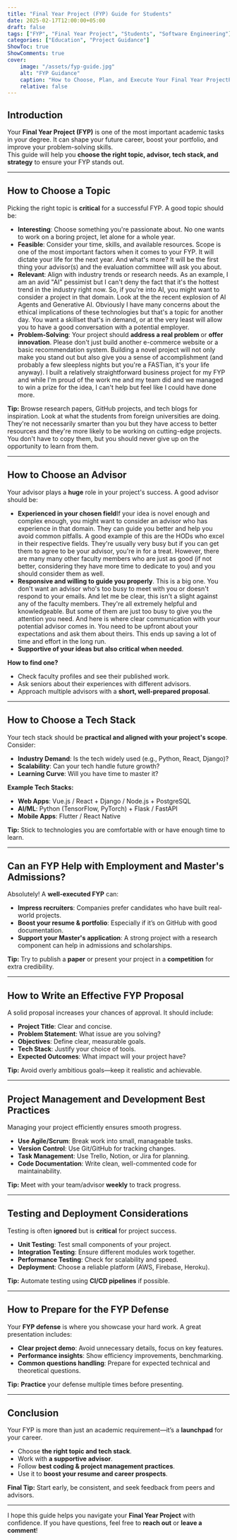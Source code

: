 ```yaml
---
title: "Final Year Project (FYP) Guide for Students"
date: 2025-02-17T12:00:00+05:00
draft: false
tags: ["FYP", "Final Year Project", "Students", "Software Engineering"]
categories: ["Education", "Project Guidance"]
ShowToc: true
ShowComments: true
cover:
    image: "/assets/fyp-guide.jpg"
    alt: "FYP Guidance"
    caption: "How to Choose, Plan, and Execute Your Final Year ProjectPhoto by Download a pic Donate a buck! ^: https://www.pexels.com/photo/silhouette-of-person-sitting-beside-body-of-water-54379/"
    relative: false
---
```

## Introduction

Your **Final Year Project (FYP)** is one of the most important academic tasks in your degree. It can shape your future career, boost your portfolio, and improve your problem-solving skills.  
This guide will help you **choose the right topic, advisor, tech stack, and strategy** to ensure your FYP stands out.

---

## How to Choose a Topic  

Picking the right topic is **critical** for a successful FYP. A good topic should be:  

- **Interesting**: Choose something you're passionate about. No one wants to work on a boring project, let alone for a whole year.  
- **Feasible**: Consider your time, skills, and available resources. Scope is one of the most important factors when it comes to your FYP. It will dictate your life for the next year. And what's more? It will be the first thing your advisor(s) and the evaluation committee will ask you about.
- **Relevant**: Align with industry trends or research needs. As an example, I am an avid "AI" pessimist but I can't deny the fact that it's the hottest trend in the industry right now. So, if you're into AI, you might want to consider a project in that domain. Look at the the recent explosion of AI Agents and Generative AI. Obviously I have many concerns about the ethical implications of these technologies but that's a topic for another day. You want a skillset that's in demand, or at the very least will allow you to have a good conversation with a potential employer.
- **Problem-Solving**: Your project should **address a real problem** or **offer innovation**. Please don't just build another e-commerce website or a basic recommendation system. Building a novel project will not only make you stand out but also give you a sense of accomplishment (and probably a few sleepless nights but you're a FASTian, it's your life anyway). I built a relatively straightforward business project for my FYP and while I'm proud of the work me and my team did and we managed to win a prize for the idea, I can't help but feel like I could have done more.

**Tip:** Browse research papers, GitHub projects, and tech blogs for inspiration.  Look at what the students from foreign universities are doing. They're not necessarily smarter than you but they have access to better resources and they're more likely to be working on cutting-edge projects. You don't have to copy them, but you should never give up on the opportunity to learn from them.

---

## How to Choose an Advisor  

Your advisor plays a **huge** role in your project's success. A good advisor should be:  

- **Experienced in your chosen field**If your idea is novel enough and complex enough, you might want to consider an advisor who has experience in that domain. They can guide you better and help you avoid common pitfalls. A good example of this are the HODs who excel in their respective fields. They're usually very busy but if you can get them to agree to be your advisor, you're in for a treat. However, there are many many other faculty members who are just as good (if not better, considering they have more time to dedicate to you) and you should consider them as well.
- **Responsive and willing to guide you properly**.  This is a big one. You don't want an advisor who's too busy to meet with you or doesn't respond to your emails. And let me be clear, this isn't a slight against any of the faculty members. They're all extremely helpful and knowledgeable. But some of them are just too busy to give you the attention you need. And here is where clear communication with your potential advisor comes in. You need to be upfront about your expectations and ask them about theirs. This ends up saving a lot of time and effort in the long run.
- **Supportive of your ideas but also critical when needed**.  

**How to find one?**  
- Check faculty profiles and see their published work.  
- Ask seniors about their experiences with different advisors.  
- Approach multiple advisors with a **short, well-prepared proposal**.  

---

## How to Choose a Tech Stack  

Your tech stack should be **practical and aligned with your project's scope**. Consider:  

- **Industry Demand**: Is the tech widely used (e.g., Python, React, Django)?  
- **Scalability**: Can your tech handle future growth?  
- **Learning Curve**: Will you have time to master it?  

**Example Tech Stacks:**  
- **Web Apps**: Vue.js / React + Django / Node.js + PostgreSQL  
- **AI/ML**: Python (TensorFlow, PyTorch) + Flask / FastAPI  
- **Mobile Apps**: Flutter / React Native  

**Tip:** Stick to technologies you are comfortable with or have enough time to learn.  

---

## Can an FYP Help with Employment and Master's Admissions?  

Absolutely! A **well-executed FYP** can:  

- **Impress recruiters**: Companies prefer candidates who have built real-world projects.  
- **Boost your resume & portfolio**: Especially if it’s on GitHub with good documentation.  
- **Support your Master's application**: A strong project with a research component can help in admissions and scholarships.  

**Tip:** Try to publish a **paper** or present your project in a **competition** for extra credibility.  

---

## How to Write an Effective FYP Proposal  

A solid proposal increases your chances of approval. It should include:  

- **Project Title**: Clear and concise.  
- **Problem Statement**: What issue are you solving?  
- **Objectives**: Define clear, measurable goals.  
- **Tech Stack**: Justify your choice of tools.  
- **Expected Outcomes**: What impact will your project have?  

**Tip:** Avoid overly ambitious goals—keep it realistic and achievable.  

---

## Project Management and Development Best Practices  

Managing your project efficiently ensures smooth progress.  

- **Use Agile/Scrum**: Break work into small, manageable tasks.  
- **Version Control**: Use Git/GitHub for tracking changes.  
- **Task Management**: Use Trello, Notion, or Jira for planning.  
- **Code Documentation**: Write clean, well-commented code for maintainability.  

**Tip:** Meet with your team/advisor **weekly** to track progress.  

---

## Testing and Deployment Considerations  

Testing is often **ignored** but is **critical** for project success.  

- **Unit Testing**: Test small components of your project.  
- **Integration Testing**: Ensure different modules work together.  
- **Performance Testing**: Check for scalability and speed.  
- **Deployment**: Choose a reliable platform (AWS, Firebase, Heroku).  

**Tip:** Automate testing using **CI/CD pipelines** if possible.  

---

## How to Prepare for the FYP Defense  

Your **FYP defense** is where you showcase your hard work. A great presentation includes:  

- **Clear project demo**: Avoid unnecessary details, focus on key features.  
- **Performance insights**: Show efficiency improvements, benchmarking.  
- **Common questions handling**: Prepare for expected technical and theoretical questions.  

**Tip:** **Practice** your defense multiple times before presenting.  

---

## Conclusion  

Your FYP is more than just an academic requirement—it’s a **launchpad** for your career.  

- Choose **the right topic and tech stack**.  
- Work with **a supportive advisor**.  
- Follow **best coding & project management practices**.  
- Use it to **boost your resume and career prospects**.  

**Final Tip:** Start early, be consistent, and seek feedback from peers and advisors.  

---

I hope this guide helps you navigate your **Final Year Project** with confidence. If you have questions, feel free to **reach out** or **leave a comment**! 